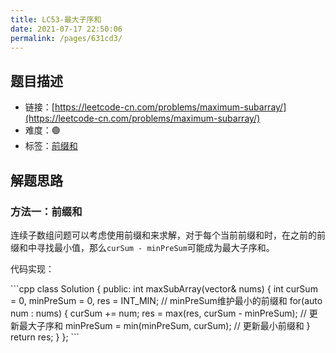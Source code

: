 ```yaml
---
title: LC53-最大子序和
date: 2021-07-17 22:50:06
permalink: /pages/631cd3/
---
```



## 题目描述

- 链接：[https://leetcode-cn.com/problems/maximum-subarray/](https://leetcode-cn.com/problems/maximum-subarray/)
- 难度：🟢
- 标签：[前缀和](/pages/aefb22/)

## 解题思路
### 方法一：前缀和
连续子数组问题可以考虑使用前缀和来求解，对于每个当前前缀和时，在之前的前缀和中寻找最小值，那么`curSum - minPreSum`可能成为最大子序和。

代码实现：

<code-group>
<code-block title="C++" active>
```cpp
class Solution {
public:
    int maxSubArray(vector<int>& nums) {
        int curSum = 0, minPreSum = 0, res = INT_MIN;  // minPreSum维护最小的前缀和
        for(auto num : nums) {
            curSum += num;
            res = max(res, curSum - minPreSum);  // 更新最大子序和
            minPreSum = min(minPreSum, curSum);  // 更新最小前缀和
        }
        return res;
    }
};
```
</code-block>
</code-group>